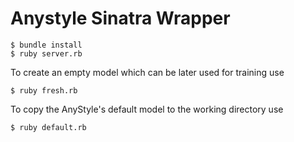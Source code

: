 # Anystyle Sinatra Wrapper

    $ bundle install
    $ ruby server.rb

To create an empty model which can be later used for training use

    $ ruby fresh.rb

To copy the AnyStyle's default model to the working directory use

    $ ruby default.rb